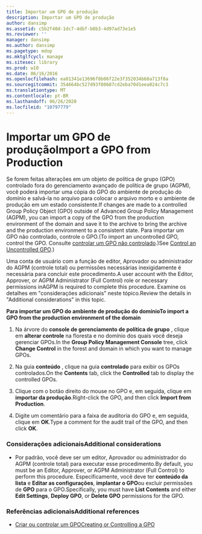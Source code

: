 ```yaml
---
title: Importar um GPO de produção
description: Importar um GPO de produção
author: dansimp
ms.assetid: c5b2f40d-1dc7-4dbf-b8b3-4d97ad73e1e5
ms.reviewer: ''
manager: dansimp
ms.author: dansimp
ms.pagetype: mdop
ms.mktglfcycl: manage
ms.sitesec: library
ms.prod: w10
ms.date: 06/16/2016
ms.openlocfilehash: ea01341e13696f8b06f22e3f352034b60a713f8a
ms.sourcegitcommit: 354664bc527d93f80687cd2eba70d1eea024c7c3
ms.translationtype: MT
ms.contentlocale: pt-BR
ms.lasthandoff: 06/26/2020
ms.locfileid: "10797779"
---
```

# <span data-ttu-id="7b444-103">Importar um GPO de produção</span><span class="sxs-lookup"><span data-stu-id="7b444-103">Import a GPO from Production</span></span>


<span data-ttu-id="7b444-104">Se forem feitas alterações em um objeto de política de grupo (GPO) controlado fora do gerenciamento avançado de política de grupo (AGPM), você poderá importar uma cópia do GPO do ambiente de produção do domínio e salvá-la no arquivo para colocar o arquivo morto e o ambiente de produção em um estado consistente.</span><span class="sxs-lookup"><span data-stu-id="7b444-104">If changes are made to a controlled Group Policy Object (GPO) outside of Advanced Group Policy Management (AGPM), you can import a copy of the GPO from the production environment of the domain and save it to the archive to bring the archive and the production environment to a consistent state.</span></span> <span data-ttu-id="7b444-105">Para importar um GPO não controlado, controle o GPO.</span><span class="sxs-lookup"><span data-stu-id="7b444-105">(To import an uncontrolled GPO, control the GPO.</span></span> <span data-ttu-id="7b444-106">Consulte [controlar um GPO não controlado](control-an-uncontrolled-gpo-agpm40.md).)</span><span class="sxs-lookup"><span data-stu-id="7b444-106">See [Control an Uncontrolled GPO](control-an-uncontrolled-gpo-agpm40.md).)</span></span>

<span data-ttu-id="7b444-107">Uma conta de usuário com a função de editor, Aprovador ou administrador do AGPM (controle total) ou permissões necessárias inexigidamente é necessária para concluir este procedimento.</span><span class="sxs-lookup"><span data-stu-id="7b444-107">A user account with the Editor, Approver, or AGPM Administrator (Full Control) role or necessary permissions inAGPM is required to complete this procedure.</span></span> <span data-ttu-id="7b444-108">Examine os detalhes em "considerações adicionais" neste tópico.</span><span class="sxs-lookup"><span data-stu-id="7b444-108">Review the details in "Additional considerations" in this topic.</span></span>

**<span data-ttu-id="7b444-109">Para importar um GPO do ambiente de produção do domínio</span><span class="sxs-lookup"><span data-stu-id="7b444-109">To import a GPO from the production environment of the domain</span></span>**

1.  <span data-ttu-id="7b444-110">Na árvore do **console de gerenciamento de política de grupo** , clique em **alterar controle** na floresta e no domínio dos quais você deseja gerenciar GPOs.</span><span class="sxs-lookup"><span data-stu-id="7b444-110">In the **Group Policy Management Console** tree, click **Change Control** in the forest and domain in which you want to manage GPOs.</span></span>

2.  <span data-ttu-id="7b444-111">Na guia **conteúdo** , clique na guia **controlado** para exibir os GPOs controlados.</span><span class="sxs-lookup"><span data-stu-id="7b444-111">On the **Contents** tab, click the **Controlled** tab to display the controlled GPOs.</span></span>

3.  <span data-ttu-id="7b444-112">Clique com o botão direito do mouse no GPO e, em seguida, clique em **importar da produção**.</span><span class="sxs-lookup"><span data-stu-id="7b444-112">Right-click the GPO, and then click **Import from Production**.</span></span>

4.  <span data-ttu-id="7b444-113">Digite um comentário para a faixa de auditoria do GPO e, em seguida, clique em **OK**.</span><span class="sxs-lookup"><span data-stu-id="7b444-113">Type a comment for the audit trail of the GPO, and then click **OK**.</span></span>

### <span data-ttu-id="7b444-114">Considerações adicionais</span><span class="sxs-lookup"><span data-stu-id="7b444-114">Additional considerations</span></span>

-   <span data-ttu-id="7b444-115">Por padrão, você deve ser um editor, Aprovador ou administrador do AGPM (controle total) para executar esse procedimento.</span><span class="sxs-lookup"><span data-stu-id="7b444-115">By default, you must be an Editor, Approver, or AGPM Administrator (Full Control) to perform this procedure.</span></span> <span data-ttu-id="7b444-116">Especificamente, você deve ter **conteúdo da lista** e **Editar as configurações**, **implantar o GPO**ou excluir permissões de **GPO** para o GPO.</span><span class="sxs-lookup"><span data-stu-id="7b444-116">Specifically, you must have **List Contents** and either **Edit Settings**, **Deploy GPO**, or **Delete GPO** permissions for the GPO.</span></span>

### <span data-ttu-id="7b444-117">Referências adicionais</span><span class="sxs-lookup"><span data-stu-id="7b444-117">Additional references</span></span>

-   [<span data-ttu-id="7b444-118">Criar ou controlar um GPO</span><span class="sxs-lookup"><span data-stu-id="7b444-118">Creating or Controlling a GPO</span></span>](creating-or-controlling-a-gpo-agpm40-app.md)

 

 





